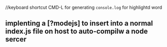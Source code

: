 //keyboard shortcut CMD-L for generating `console.log` for highlightd word
## implenting a [?modejs] to insert into a normal index.js file on host to auto-compilw a node sercer
